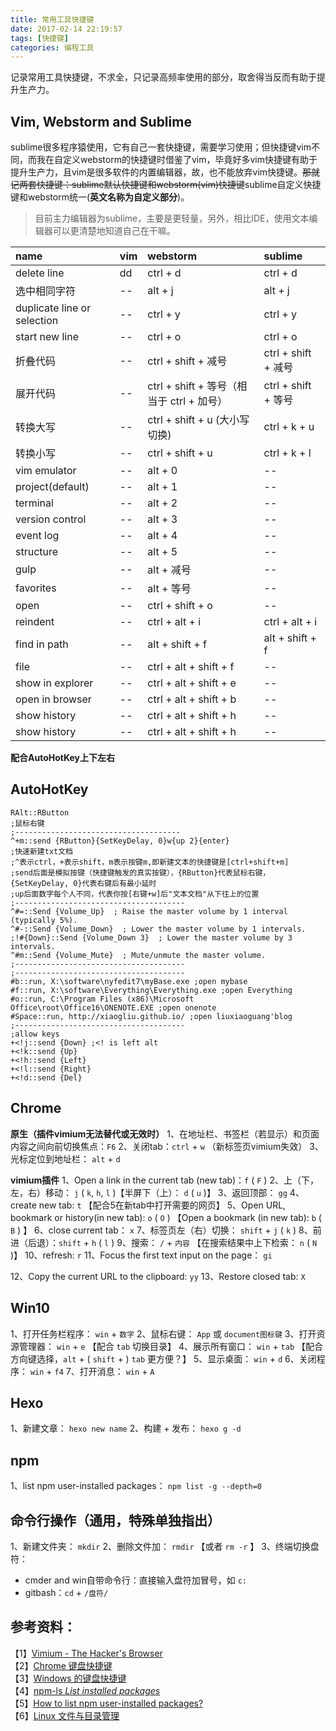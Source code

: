 ```yaml
---
title: 常用工具快捷键
date: 2017-02-14 22:19:57
tags: [快捷键]
categories: 编程工具
---
```

记录常用工具快捷键，不求全，只记录高频率使用的部分，取舍得当反而有助于提升生产力。

## Vim, Webstorm and Sublime
sublime很多程序猿使用，它有自己一套快捷键，需要学习使用；但快捷键vim不同，而我在自定义webstorm的快捷键时借鉴了vim，毕竟好多vim快捷键有助于提升生产力，且vim是很多软件的内置编辑器，故，也不能放弃vim快捷键。~~那就记两套快捷键：sublime默认快捷键和webstorm(vim)快捷键~~sublime自定义快捷键和webstorm统一(**英文名称为自定义部分**)。

> 目前主力编辑器为sublime，主要是更轻量，另外，相比IDE，使用文本编辑器可以更清楚地知道自己在干嘛。


| name                        | vim | webstorm                         | sublime           |
|:----------------------------|:----|:---------------------------------|:------------------|
| delete line                 | dd  | ctrl + d                         | ctrl + d          |
| 选中相同字符                | --  | alt + j                          | alt + j           |
| duplicate line or selection | --  | ctrl + y                         | ctrl + y          |
| start new line              | --  | ctrl + o                         | ctrl + o          |
| 折叠代码                    | --  | ctrl + shift + 减号              | ctrl + shift + 减号 |
| 展开代码                    | --  | ctrl + shift + 等号（相当于 ctrl + 加号） | ctrl + shift + 等号 |
| 转换大写                    | --  | ctrl + shift + u (大小写切换)    | ctrl + k + u      |
| 转换小写                    | --  | ctrl + shift + u                 | ctrl + k + l      |
| vim emulator                | --  | alt + 0                          | --                |
| project(default)            | --  | alt + 1                          | --                |
| terminal                    | --  | alt + 2                          | --                |
| version control             | --  | alt + 3                          | --                |
| event log                   | --  | alt + 4                          | --                |
| structure                   | --  | alt + 5                          | --                |
| gulp                        | --  | alt + 减号                       | --                |
| favorites                   | --  | alt + 等号                       | --                |
| open                        | --  | ctrl + shift + o                 | --                |
| reindent                    | --  | ctrl + alt + i                   | ctrl + alt + i    |
| find in path                | --  | alt + shift + f                  | alt + shift + f   |
| file                        | --  | ctrl + alt + shift + f           | --                |
| show in explorer            | --  | ctrl + alt + shift + e           | --                |
| open in browser             | --  | ctrl + alt + shift + b           | --                |
| show history                | --  | ctrl + alt + shift + h           | --                |
| show history                | --  | ctrl + alt + shift + h           | --                |

**配合AutoHotKey上下左右**

## AutoHotKey
```
RAlt::RButton
;鼠标右键
;-------------------------------------
^+m::send {RButton}{SetKeyDelay, 0}w{up 2}{enter}
;快速新建txt文档
;^表示ctrl，+表示shift，m表示按键m,即新建文本的快捷键是[ctrl+shift+m]
;send后面是模拟按键（快捷键触发的真实按键），{RButton}代表鼠标右键，{SetKeyDelay, 0}代表右键后有最小延时
;up后面数字每个人不同，代表你按[右键+w]后"文本文档"从下往上的位置
;--------------------------------------
^#=::Send {Volume_Up}  ; Raise the master volume by 1 interval (typically 5%).
^#-::Send {Volume_Down}  ; Lower the master volume by 1 intervals.
;!#{Down}::Send {Volume_Down 3}  ; Lower the master volume by 3 intervals.
^#m::Send {Volume_Mute}  ; Mute/unmute the master volume.
;--------------------------------------
;--------------------------------------
#b::run, X:\software\nyfedit7\myBase.exe ;open mybase
#f::run, X:\software\Everything\Everything.exe ;open Everything
#o::run, C:\Program Files (x86)\Microsoft Office\root\Office16\ONENOTE.EXE ;open onenote
#Space::run, http://xiaogliu.github.io/ ;open liuxiaoguang'blog
;--------------------------------------
;allow keys
+<!j::send {Down} ;<! is left alt
+<!k::send {Up}
+<!h::send {Left}
+<!l::send {Right}
+<!d::send {Del}
```
## Chrome
**原生（插件vimium无法替代或无效时）**
1、在地址栏、书签栏（若显示）和页面内容之间向前切换焦点：`F6`
2、关闭tab：`ctrl` + `w` （新标签页vimium失效）
3、光标定位到地址栏： `alt` + `d`

**vimium插件**
1、Open a link in the current tab (new tab)：`f` ( `F` )
2、上（下，左，右）移动： `j` ( `k`, `h`, `l` )【半屏下（上）： `d` ( `u` )】
3、返回顶部： `gg`
4、create new tab: `t` 【配合5在新tab中打开需要的网页】
5、Open URL, bookmark or history(in new tab): `o` ( `O` ) 【Open a bookmark (in new tab): `b` ( `B` ) 】
6、close current tab： `x`
7、标签页左（右）切换： `shift` + `j` ( `k` )
8、前进（后退）：`shift` + `h` ( `l` )
9、搜索： `/` + `内容` 【在搜索结果中上下检索： `n` ( `N` )】
10、refresh: `r`
11、Focus the first text input on the page： `gi`
<!-- more -->
12、Copy the current URL to the clipboard: `yy`
13、Restore closed tab: `X`

## Win10
1、打开任务栏程序： `win` + `数字`
2、鼠标右键： `App` 或 `document图标键`
3、打开资源管理器： `win` + `e` 【配合 `tab` 切换目录】
4、展示所有窗口： `win` + `tab` 【配合方向键选择，`alt` + ( `shift` + ) `tab` 更方便？】
5、显示桌面： `win` + `d`
6、关闭程序： `win` + `f4`
7、打开消息： `win` + `A`

## Hexo
1、新建文章： `hexo new name`
2、构建 + 发布： `hexo g -d`

## npm
1、list npm user-installed packages： `npm list -g --depth=0`

## 命令行操作（通用，特殊单独指出）
1、新建文件夹： `mkdir`
2、删除文件加： `rmdir` 【或者 `rm -r` 】
3、终端切换盘符：
  - cmder and win自带命令行：直接输入盘符加冒号，如 `c:`
  - gitbash：`cd` + `/盘符/`

## 参考资料：
【1】[Vimium - The Hacker's Browser](https://github.com/philc/vimium#keyboard-bindings)   
【2】[Chrome 键盘快捷键](https://support.google.com/chrome/answer/157179?hl=zh-Hans)   
【3】[Windows 的键盘快捷键](https://support.microsoft.com/zh-cn/help/126449/keyboard-shortcuts-for-windows)   
【4】[npm-ls _List installed packages_](https://docs.npmjs.com/cli/ls)   
【5】[How to list npm user-installed packages?](http://stackoverflow.com/questions/17937960/how-to-list-npm-user-installed-packages)   
【6】[Linux 文件与目录管理](http://www.w3cschool.cn/linux/linux-file-content-manage.html)
